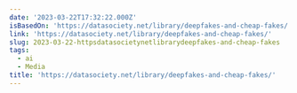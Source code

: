 ```yaml
---
date: '2023-03-22T17:32:22.000Z'
isBasedOn: 'https://datasociety.net/library/deepfakes-and-cheap-fakes/'
link: 'https://datasociety.net/library/deepfakes-and-cheap-fakes/'
slug: 2023-03-22-httpsdatasocietynetlibrarydeepfakes-and-cheap-fakes
tags:
  - ai
  - Media
title: 'https://datasociety.net/library/deepfakes-and-cheap-fakes/'
---
```



